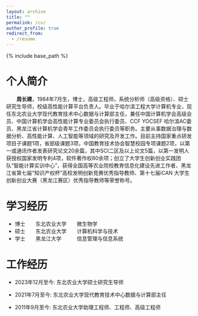 ```yaml
---
layout: archive
title: ""
permalink: /cv/
author_profile: true
redirect_from:
  - /resume
---
```


{% include base_path %}

个人简介
======
&emsp;&emsp;**周长建**，1984年7月生，博士，高级工程师，系统分析师（高级资格）、硕士研究生导师，校级高性能计算平台负责人。毕业于哈尔滨工程大学计算机专业，现任东北农业大学现代教育技术中心数据与计算部主任，兼任中国计算机学会高级会员、中国计算机学会高性能计算专业委员会执行委员、CCF YOCSEF 哈尔滨AC委员、黑龙江省计算机学会青年工作委员会执行委员等职务。主要从事数据治理与数据分析、高性能计算、人工智能等领域的研究及开发工作。目前主持国家重点研发项目子课题1项，省部级课题3项，中国教育技术协会智慧校园专项课题2项，以第一或通讯作者发表研究论文20余篇，其中SCI二区及以上论文5篇，以第一发明人获授权国家发明专利4项，软件著作权80余项；创立了大学生创新创业实践团队“智能计算实训中心”，获得全国高等农业院校教育信息化建设先进工作者、黑龙江省第七届“知识产权杯”高校发明创新竞赛优秀指导教师、第十七届iCAN 大学生创新创业大赛（黑龙江赛区）优秀指导教师等荣誉称号。

学习经历
======
* 博士&emsp;&emsp;东北农业大学&emsp;&emsp;微生物学
* 硕士&emsp;&emsp;东北农业大学&emsp;&emsp;计算机科学与技术
* 学士&emsp;&emsp;黑龙江大学&emsp;&emsp;&emsp;信息管理与信息系统

工作经历
======
* 2023年12月至今: 东北农业大学硕士研究生导师

* 2021年7月至今: 东北农业大学现代教育技术中心数据与计算部主任

* 2011年9月至今: 东北农业大学助理工程师、工程师、高级工程师



